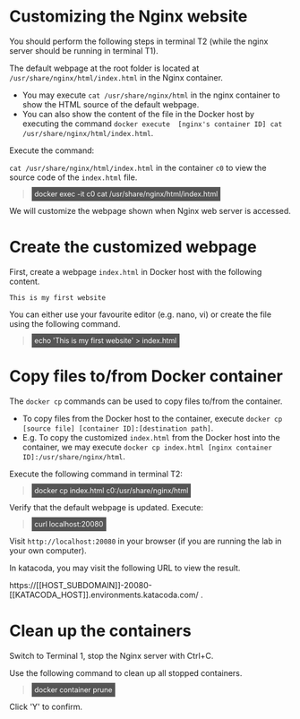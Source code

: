 # Customizing the Nginx website 

You should perform the following steps in terminal T2 (while the nginx server should be running in terminal T1). 

The default webpage at the root folder is located at `/usr/share/nginx/html/index.html` in the Nginx container. 
- You may execute `cat /usr/share/nginx/html` in the nginx container to show the HTML source of the default webpage. 
- You can also show the content of the file in the Docker host by executing the command `docker execute  [nginx's container ID] cat /usr/share/nginx/html/index.html`.

Execute the command:

`cat /usr/share/nginx/html/index.html` in the container `c0` to view the source code of the `index.html` file.

> <span align="left" style="color:#FFF;background:#555;font:Courier New; font-size: 90%; padding-left: 5px; padding-right: 5px; padding-top: 5px; padding-bottom: 5px;"> docker exec -it c0 cat /usr/share/nginx/html/index.html </span>

We will customize the webpage shown when Nginx web server is accessed.

# Create the customized webpage

First, create a webpage `index.html` in Docker host with the following content.

```
This is my first website
```

You can either use your favourite editor (e.g. nano, vi) or create the file using the following command.

> <span align="left" style="color:#FFF;background:#555;font:Courier New; font-size: 90%; padding-left: 5px; padding-right: 5px; padding-top: 5px; padding-bottom: 5px;"> echo 'This is my first website' > index.html </span>

# Copy files to/from Docker container

The `docker cp` commands can be used to copy files to/from the container. 
- To copy files from the Docker host to the container, execute `docker cp [source file] [container ID]:[destination path]`.
- E.g. To copy the customized `index.html` from the Docker host into the container, we may execute  `docker cp index.html [nginx container ID]:/usr/share/nginx/html`.

Execute the following command in terminal T2:

> <span align="left" style="color:#FFF;background:#555;font:Courier New; font-size: 90%; padding-left: 5px; padding-right: 5px; padding-top: 5px; padding-bottom: 5px;"> docker cp index.html c0:/usr/share/nginx/html </span>


Verify that the default webpage is updated. Execute:

> <span align="left" style="color:#FFF;background:#555;font:Courier New; font-size: 90%; padding-left: 5px; padding-right: 5px; padding-top: 5px; padding-bottom: 5px;"> curl localhost:20080 </span>

Visit `http://localhost:20080` in your browser (if you are running the lab in your own computer).

In katacoda, you may visit the following URL to view the result.

https://[[HOST_SUBDOMAIN]]-20080-[[KATACODA_HOST]].environments.katacoda.com/ .

 
# Clean up the containers

Switch to Terminal 1, stop the Nginx server with Ctrl+C.

Use the following command to clean up all stopped containers.

> <span align="left" style="color:#FFF;background:#555;font:Courier New; font-size: 90%; padding-left: 5px; padding-right: 5px; padding-top: 5px; padding-bottom: 5px;"> docker container prune </span>

Click 'Y' to confirm.

<br/>
